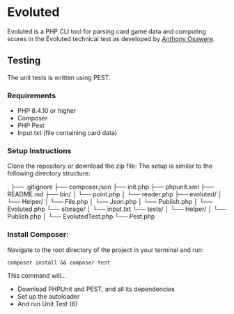 # Evoluted

Evoluted is a PHP CLI tool for parsing card game data and computing scores in the Evoluted technical test as developed by [Anthony Osawere](https://osawere.com).

## Testing

The unit tests is written using PEST.

### Requirements

- PHP 8.4.10 or higher
- Composer
- PHP Pest
- Input.txt (file containing card data)

### Setup Instructions

Clone the repository or download the zip file:
The setup is similar to the following directory structure:

.
├── .gitignore
├── composer.json
├── init.php
├── phpunit.xml
├── README.md
├── bin/
│   └── point.php
│   └── reader.php
├── evoluted/
│   └── Helper/
│      └── File.php
│      └── Json.php
│      └── Publish.php
│   └── Evoluted.php
└── storage/
│   └── input.txt
└── tests/
│   └── Helper/
│      └── Publish.php
│   └── EvolutedTest.php
└── Pest.php

### Install Composer:

Navigate to the root directory of the project in your terminal and run:

`composer install && composer test`

This command will...

* Download PHPUnit and PEST, and all its dependencies
* Set up the autoloader
* And run Unit Test (6)
